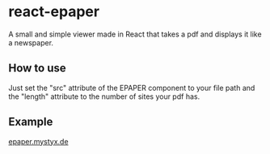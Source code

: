# react-epaper
A small and simple viewer made in React that takes a pdf and displays it like a newspaper.

## How to use
Just set the "src" attribute of the EPAPER component to your file path and the "length" attribute to the number of sites your pdf has.

## Example
<a href="https://epaper.mystyx.de" target="_blank">epaper.mystyx.de</a>
